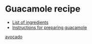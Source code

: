 # Guacamole recipe

- [List of ingredients](ingredients.md)
- [Instructions for preparing guacamole](instructions.md)

[avocado](https://pixabay.com/en/avocado-food-green-half-nutrition-161822/)
